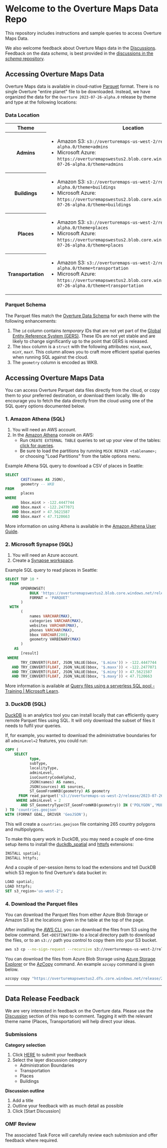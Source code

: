 Welcome to the Overture Maps Data Repo
===
This repository includes instructions and sample queries to access Overture Maps Data.

We also welcome feedback about Overture Maps data in the [Discussions](https://github.com/OvertureMaps/data/discussions/new/choose). Feedback on the data *schema*, is best provided in the [discussions in the *schema* repository](https://github.com/OvertureMaps/schema/discussions).


Accessing Overture Maps Data
---

Overture Maps data is available in cloud-native [Parquet](https://parquet.apache.org/docs/) format.
There is no single Overture "entire planet" file to be downloaded. Instead, we
have organized the data for the `Overture 2023-07-26-alpha.0` release by theme and type at the following locations:

### Data Location

<table>
  <tr>
    <th>Theme</th>
    <th>Location</th>
  </tr>
  <tr>
    <th>Admins</th>
    <td>
      <ul>
        <li>Amazon S3: <code>s3://overturemaps-us-west-2/release/2023-07-26-alpha.0/theme=admins</code></li>
        <li>Microsoft Azure: <code>https://overturemapswestus2.blob.core.windows.net/release/2023-07-26-alpha.0/theme=admins</code></li>
      </ul>
    </td>
  </tr>
  <tr>
    <th>Buildings</th>
    <td>
      <ul>
        <li>Amazon S3: <code>s3://overturemaps-us-west-2/release/2023-07-26-alpha.0/theme=buildings</code></li>
        <li>Microsoft Azure: <code>https://overturemapswestus2.blob.core.windows.net/release/2023-07-26-alpha.0/theme=buildings</code></li>
      </ul>
    </td>
  </tr>
  <tr>
    <th>Places</th>
    <td>
      <ul>
        <li>Amazon S3: <code>s3://overturemaps-us-west-2/release/2023-07-26-alpha.0/theme=places</code></li>
        <li>Microsoft Azure: <code>https://overturemapswestus2.blob.core.windows.net/release/2023-07-26-alpha.0/theme=places</code></li>
      </ul>
    </td>
  </tr>
  <tr>
    <th>Transportation</th>
    <td>
      <ul>
        <li>Amazon S3: <code>s3://overturemaps-us-west-2/release/2023-07-26-alpha.0/theme=transportation</code></li>
        <li>Microsoft Azure: <code>https://overturemapswestus2.blob.core.windows.net/release/2023-07-26-alpha.0/theme=transportation</code></li>
      </ul>
    </td>
  </tr>
</table>

### Parquet Schema
The Parquet files match the [Overture Data Schema](https://docs.overturemaps.org/)
for each theme with the following enhancements:

1. The `id` column contains _temporary_ IDs that are not yet part of the [Global Entity Reference System (GERS)](https://docs.overturemaps.org/gers/).
   These IDs are not yet stable and are likely to change significantly up
   to the point that GERS is released.
2. The `bbox` column is a `struct` with the following attributes:
   `minX`, `maxX`, `minY`, `maxY`. This column allows you to craft more
   efficient spatial queries when running SQL against the cloud.
3. The `geometry` column is encoded as WKB.

## Accessing Overture Maps Data
You can access Overture Parquet data files directly from the cloud, or copy them
to your preferred destination, or download them locally. We do encourage you to
fetch the data directly from the cloud using one of the SQL query options
documented below.

### 1. Amazon Athena (SQL)
1. You will need an AWS account.
2. In the [Amazon Athena](https://aws.amazon.com/athena/) console on AWS:
   - Run `CREATE EXTERNAL TABLE` queries to set up your view of the tables: [click for queries](athena_setup_queries.sql).
   - Be sure to load the partitions by running `MSCK REPAIR <tablename>;` or choosing "Load Partitions" from the table options menu.

Example Athena SQL query to download a CSV of places in Seattle:

```sql
SELECT
       CAST(names AS JSON),
       geometry -- WKB
FROM
       places
WHERE
       bbox.minX > -122.4447744
   AND bbox.maxX < -122.2477071
   AND bbox.minY > 47.5621587
   AND bbox.maxY < 47.7120663
```

More information on using Athena is available in the [Amazon Athena User Guide](https://docs.aws.amazon.com/athena/latest/ug/what-is.html).

### 2. Microsoft Synapse (SQL)

1. You will need an Azure account.
2. Create a [Synapse workspace](https://learn.microsoft.com/en-us/azure/synapse-analytics/get-started-create-workspace).

Example SQL query to read places in Seattle:

```sql
SELECT TOP 10 *
  FROM
       OPENROWSET(
           BULK 'https://overturemapswestus2.blob.core.windows.net/release/2023-07-26-alpha.0/theme=places/type=place/',
           FORMAT = 'PARQUET'
       )
  WITH
       (
           names VARCHAR(MAX),
           categories VARCHAR(MAX),
           websites VARCHAR(MAX),
           phones VARCHAR(MAX),
           bbox VARCHAR(200),
           geometry VARBINARY(MAX)
       )
    AS
       [result]
 WHERE
       TRY_CONVERT(FLOAT, JSON_VALUE(bbox, '$.minx')) > -122.4447744
   AND TRY_CONVERT(FLOAT, JSON_VALUE(bbox, '$.maxx')) < -122.2477071
   AND TRY_CONVERT(FLOAT, JSON_VALUE(bbox, '$.miny')) > 47.5621587
   AND TRY_CONVERT(FLOAT, JSON_VALUE(bbox, '$.maxy')) < 47.7120663
```

More information is available at [Query files using a serverless SQL pool - Training | Microsoft Learn](https://learn.microsoft.com/en-us/training/modules/query-data-lake-using-azure-synapse-serverless-sql-pools/3-query-files).

### 3. DuckDB (SQL)
[DuckDB](https://duckdb.org/) is an analytics tool you can install
locally that can efficiently query remote Parquet files using SQL. It
will only download the subset of files it needs to fulfil your queries.

If, for example, you wanted to download the administrative boundaries
for all `adminLevel=2` features, you could run:

```sql
COPY (
    SELECT
           type,
           subType,
           localityType,
           adminLevel,
           isoCountryCodeAlpha2,
           JSON(names) AS names,
           JSON(sources) AS sources,
           ST_GeomFromWKB(geometry) AS geometry
      FROM read_parquet('s3://overturemaps-us-west-2/release/2023-07-26-alpha.0/theme=admins/type=*/*', filename=true, hive_partitioning=1)
     WHERE adminLevel = 2
       AND ST_GeometryType(ST_GeomFromWKB(geometry)) IN ('POLYGON','MULTIPOLYGON')
) TO 'countries.geojson'
WITH (FORMAT GDAL, DRIVER 'GeoJSON');
```

This will create a `countries.geojson` file containing 265 country
polygons and multipolygons.

To make this query work in DuckDB, you may need a couple of one-time
setup items to install the [duckdb_spatial](https://github.com/duckdblabs/duckdb_spatial)
and [httpfs](https://duckdb.org/docs/guides/import/s3_import.html) extensions:

```sql
INSTALL spatial;
INSTALL httpfs;
```

And a couple of per-session items to load the extensions and tell DuckDB which
S3 region to find Overture's data bucket in:

```sql
LOAD spatial;
LOAD httpfs;
SET s3_region='us-west-2';
```

<!-- #### Jupyter Notebooks + DuckDB

**TODO: Link below doesn't exist yet. 👇**

Check out [example notebooks here]() for instructions on how to use DuckDB inside a notebook for a more interactive experience. -->


### 4. Download the Parquet files
You can download the Parquet files from either Azure Blob Storage or Amazon S3 at the locations given in the table at the top of the page.

After installing the [AWS CLI](https://docs.aws.amazon.com/cli/latest/userguide/getting-started-install.html),
you can download the files from S3 using the below command. Set `<DESTINATION>` to a local directory path to
download the files, or to an `s3://` path you control to copy them into your S3 bucket.
```bash
aws s3 cp --no-sign-request --recursive s3://overturemaps-us-west-2/release/2023-07-26-alpha.0/ <DESTINATION>
```

You can download the files from Azure Blob Storage using
[Azure Storage Explorer](https://azure.microsoft.com/en-us/products/storage/storage-explorer/)
or the [AzCopy](https://learn.microsoft.com/en-us/azure/storage/common/storage-use-azcopy-v10?toc=%2Fazure%2Fstorage%2Fblobs%2Ftoc.json&bc=%2Fazure%2Fstorage%2Fblobs%2Fbreadcrumb%2Ftoc.json#download-azcopy)
command. An example `azcopy` command is given below.

```bash
azcopy copy "https://overturemapswestus2.dfs.core.windows.net/release/2023-07-26-alpha.0/" "<<local directory path>>"  --recursive```
```


---

Data Release Feedback
---
We are very interested in feedback on the Overture data. Please use the [Discussion](https://github.com/OvertureMaps/data/discussions) section of this repo to comment. Tagging it with the relevant theme name (Places, Transportation) will help direct your ideas.

### Submissions

**Category selection**
1. Click [HERE](https://github.com/OvertureMaps/data/discussions/new/choose) to submit your feedback
2. Select the layer discussion category
   - Administration Boundaries
   - Transportation
   - Places
   - Buildings

**Discussion outline**
1. Add a title
2. Outline your feedback with as much detail as possible
3. Click [Start Discussion]

### OMF Review
The associated Task Force will carefully review each submission and offer feedback where required.
